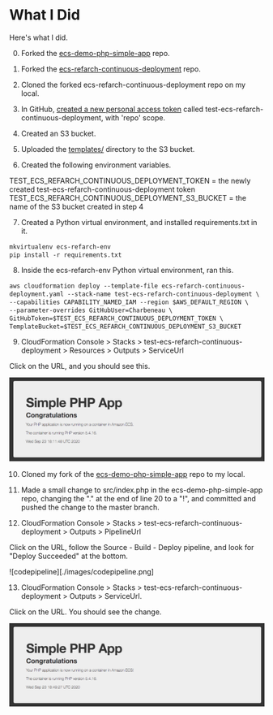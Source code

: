 # What I Did

Here's what I did.

0. Forked the [ecs-demo-php-simple-app](https://github.com/awslabs/ecs-demo-php-simple-app) repo.

1. Forked the [ecs-refarch-continuous-deployment](https://github.com/awslabs/ecs-refarch-continuous-deployment) repo.

2. Cloned the forked ecs-refarch-continuous-deployment repo on my local.

3. In GitHub, [created a new personal access token](https://docs.github.com/en/github/authenticating-to-github/creating-a-personal-access-token) called test-ecs-refarch-continuous-deployment, with 'repo' scope.

4. Created an S3 bucket.

5. Uploaded the [templates/](./templates/) directory to the S3 bucket.

6. Created the following environment variables.

  TEST_ECS_REFARCH_CONTINUOUS_DEPLOYMENT_TOKEN = the newly created test-ecs-refarch-continuous-deployment token
  TEST_ECS_REFARCH_CONTINUOUS_DEPLOYMENT_S3_BUCKET = the name of the S3 bucket created in step 4

7. Created a Python virtual environment, and installed requirements.txt in it.
```
mkvirtualenv ecs-refarch-env
pip install -r requirements.txt
```

8. Inside the ecs-refarch-env Python virtual environment, ran this.
```
aws cloudformation deploy --template-file ecs-refarch-continuous-deployment.yaml --stack-name test-ecs-refarch-continuous-deployment \
--capabilities CAPABILITY_NAMED_IAM --region $AWS_DEFAULT_REGION \
--parameter-overrides GitHubUser=Charbeneau \
GitHubToken=$TEST_ECS_REFARCH_CONTINUOUS_DEPLOYMENT_TOKEN \
TemplateBucket=$TEST_ECS_REFARCH_CONTINUOUS_DEPLOYMENT_S3_BUCKET
```

9. CloudFormation Console > Stacks > test-ecs-refarch-continuous-deployment > Resources > Outputs > ServiceUrl

Click on the URL, and you should see this.

![app_with_period](./images/app_with_period.png)

10. Cloned my fork of the [ecs-demo-php-simple-app](https://github.com/awslabs/ecs-demo-php-simple-app) repo to my local.

11. Made a small change to src/index.php in the ecs-demo-php-simple-app repo, changing the "." at the end of line 20 to a "!", and committed and pushed the change to the master branch.

12. CloudFormation Console > Stacks > test-ecs-refarch-continuous-deployment > Outputs > PipelineUrl

Click on the URL, follow the Source - Build - Deploy pipeline, and look for "Deploy Succeeded" at the bottom.

![codepipeline][./images/codepipeline.png]

13. CloudFormation Console > Stacks > test-ecs-refarch-continuous-deployment > Outputs > ServiceUrl.

Click on the URL. You should see the change.

![app_with_exclamation](./images/app_with_exclamation.png)

